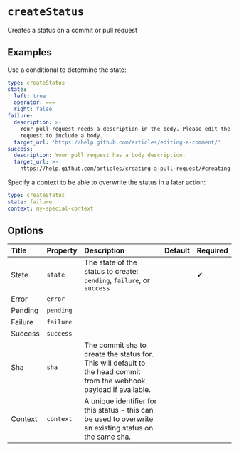 <!--
  /!\ WARNING /!\
  This file's content is auto-generated, do NOT edit!
  All changes will be undone.
-->

# `createStatus`

Creates a status on a commit or pull request

## Examples

Use a conditional to determine the state:

```yaml
type: createStatus
state:
  left: true
  operator: ===
  right: false
failure:
  description: >-
    Your pull request needs a description in the body. Please edit the pull
    request to include a body.
  target_url: 'https://help.github.com/articles/editing-a-comment/'
success:
  description: Your pull request has a body description.
  target_url: >-
    https://help.github.com/articles/creating-a-pull-request/#creating-the-pull-request
```

Specify a context to be able to overwrite the status in a later action:

```yaml
type: createStatus
state: failure
context: my-special-context
```

## Options

| Title | Property | Description | Default | Required |
| :---- | :--- | :---------- | :------ | :------- |
| State | `state` | The state of the status to create: `pending`, `failure`, or `success` |  | ✔ |
| Error | `error` |  |  |  |
| Pending | `pending` |  |  |  |
| Failure | `failure` |  |  |  |
| Success | `success` |  |  |  |
| Sha | `sha` | The commit sha to create the status for. This will default to the head commit from the webhook payload if available. |  |  |
| Context | `context` | A unique identifier for this status - this can be used to overwrite an existing status on the same sha. |  |  |

